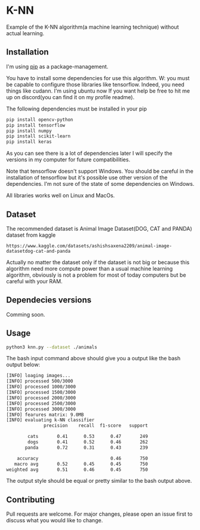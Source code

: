 # K-NN

Example of the K-NN algorithm(a machine learning technique) without actual learning.

## Installation

I'm using [pip](https://pip.pypa.io/en/stable/) as a package-management.

You have to install some dependencies for use this algorithm. W: you must be capable to configure those libraries like tensorflow. Indeed, you need things like cudann. I'm using ubuntu now If you want help be free to hit me up on discord(you can find it on my profile readme).

The following dependencies must be installed in your pip

```bash
pip install opencv-python
pip install tensorflow
pip install numpy
pip install scikit-learn
pip install keras
```

As you can see there is a lot of dependencies later I will specify the versions in my computer for future compatibilities.

Note that tensorflow doesn't support Windows. You should be careful in the installation of tensorflow but it's possible use other version of the dependencies. I'm not sure of the state of some dependencies on Windows.

All libraries works well on Linux and MacOs.

## Dataset

The recommended dataset is Animal Image Dataset(DOG, CAT and PANDA) dataset from kaggle

```link
https://www.kaggle.com/datasets/ashishsaxena2209/animal-image-datasetdog-cat-and-panda
```

Actually no matter the dataset only if the dataset is not big or because this algorithm need more compute power than a usual machine learning algorithm, obviously is not a problem for most of today computers but be careful with your RAM.

## Dependecies versions

Comming soon.

## Usage

```bash
python3 knn.py --dataset ./animals
```

The bash input command above should give you a output like the bash output below:

```bash
[INFO] loaging images...
[INFO] processed 500/3000
[INFO] processed 1000/3000
[INFO] processed 1500/3000
[INFO] processed 2000/3000
[INFO] processed 2500/3000
[INFO] processed 3000/3000
[INFO] fearures matrix: 9.0MB
[INFO] evaluating k-NN classifier
              precision    recall  f1-score   support

        cats       0.41      0.53      0.47       249
        dogs       0.41      0.52      0.46       262
       panda       0.72      0.31      0.43       239

    accuracy                           0.46       750
   macro avg       0.52      0.45      0.45       750
weighted avg       0.51      0.46      0.45       750
```

The output style should be equal or pretty similar to the bash output above.

## Contributing

Pull requests are welcome. For major changes, please open an issue first
to discuss what you would like to change.